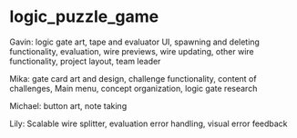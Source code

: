 # logic_puzzle_game

Gavin: logic gate art, tape and evaluator UI, spawning and deleting functionality, evaluation, wire previews, wire updating, other wire functionality, project layout, team leader

Mika: gate card art and design, challenge functionality, content of challenges, Main menu, concept organization, logic gate research

Michael: button art, note taking

Lily: Scalable wire splitter, evaluation error handling, visual error feedback
